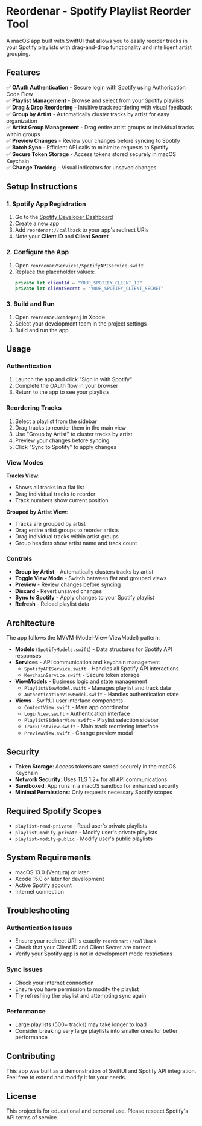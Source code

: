 # Reordenar - Spotify Playlist Reorder Tool

A macOS app built with SwiftUI that allows you to easily reorder tracks in your Spotify playlists with drag-and-drop functionality and intelligent artist grouping.

## Features

✅ **OAuth Authentication** - Secure login with Spotify using Authorization Code Flow  
✅ **Playlist Management** - Browse and select from your Spotify playlists  
✅ **Drag & Drop Reordering** - Intuitive track reordering with visual feedback  
✅ **Group by Artist** - Automatically cluster tracks by artist for easy organization  
✅ **Artist Group Management** - Drag entire artist groups or individual tracks within groups  
✅ **Preview Changes** - Review your changes before syncing to Spotify  
✅ **Batch Sync** - Efficient API calls to minimize requests to Spotify  
✅ **Secure Token Storage** - Access tokens stored securely in macOS Keychain  
✅ **Change Tracking** - Visual indicators for unsaved changes  

## Setup Instructions

### 1. Spotify App Registration

1. Go to the [Spotify Developer Dashboard](https://developer.spotify.com/dashboard)
2. Create a new app
3. Add `reordenar://callback` to your app's redirect URIs
4. Note your **Client ID** and **Client Secret**

### 2. Configure the App

1. Open `reordenar/Services/SpotifyAPIService.swift`
2. Replace the placeholder values:
   ```swift
   private let clientId = "YOUR_SPOTIFY_CLIENT_ID"
   private let clientSecret = "YOUR_SPOTIFY_CLIENT_SECRET"
   ```

### 3. Build and Run

1. Open `reordenar.xcodeproj` in Xcode
2. Select your development team in the project settings
3. Build and run the app

## Usage

### Authentication
1. Launch the app and click "Sign in with Spotify"
2. Complete the OAuth flow in your browser
3. Return to the app to see your playlists

### Reordering Tracks
1. Select a playlist from the sidebar
2. Drag tracks to reorder them in the main view
3. Use "Group by Artist" to cluster tracks by artist
4. Preview your changes before syncing
5. Click "Sync to Spotify" to apply changes

### View Modes

**Tracks View**: 
- Shows all tracks in a flat list
- Drag individual tracks to reorder
- Track numbers show current position

**Grouped by Artist View**: 
- Tracks are grouped by artist
- Drag entire artist groups to reorder artists
- Drag individual tracks within artist groups
- Group headers show artist name and track count

### Controls

- **Group by Artist** - Automatically clusters tracks by artist
- **Toggle View Mode** - Switch between flat and grouped views
- **Preview** - Review changes before syncing
- **Discard** - Revert unsaved changes
- **Sync to Spotify** - Apply changes to your Spotify playlist
- **Refresh** - Reload playlist data

## Architecture

The app follows the MVVM (Model-View-ViewModel) pattern:

- **Models** (`SpotifyModels.swift`) - Data structures for Spotify API responses
- **Services** - API communication and keychain management
  - `SpotifyAPIService.swift` - Handles all Spotify API interactions
  - `KeychainService.swift` - Secure token storage
- **ViewModels** - Business logic and state management
  - `PlaylistViewModel.swift` - Manages playlist and track data
  - `AuthenticationViewModel.swift` - Handles authentication state
- **Views** - SwiftUI user interface components
  - `ContentView.swift` - Main app coordinator
  - `LoginView.swift` - Authentication interface
  - `PlaylistSidebarView.swift` - Playlist selection sidebar
  - `TrackListView.swift` - Main track reordering interface
  - `PreviewView.swift` - Change preview modal

## Security

- **Token Storage**: Access tokens are stored securely in the macOS Keychain
- **Network Security**: Uses TLS 1.2+ for all API communications
- **Sandboxed**: App runs in a macOS sandbox for enhanced security
- **Minimal Permissions**: Only requests necessary Spotify scopes

## Required Spotify Scopes

- `playlist-read-private` - Read user's private playlists
- `playlist-modify-private` - Modify user's private playlists
- `playlist-modify-public` - Modify user's public playlists

## System Requirements

- macOS 13.0 (Ventura) or later
- Xcode 15.0 or later for development
- Active Spotify account
- Internet connection

## Troubleshooting

### Authentication Issues
- Ensure your redirect URI is exactly `reordenar://callback`
- Check that your Client ID and Client Secret are correct
- Verify your Spotify app is not in development mode restrictions

### Sync Issues
- Check your internet connection
- Ensure you have permission to modify the playlist
- Try refreshing the playlist and attempting sync again

### Performance
- Large playlists (500+ tracks) may take longer to load
- Consider breaking very large playlists into smaller ones for better performance

## Contributing

This app was built as a demonstration of SwiftUI and Spotify API integration. Feel free to extend and modify it for your needs.

## License

This project is for educational and personal use. Please respect Spotify's API terms of service. 